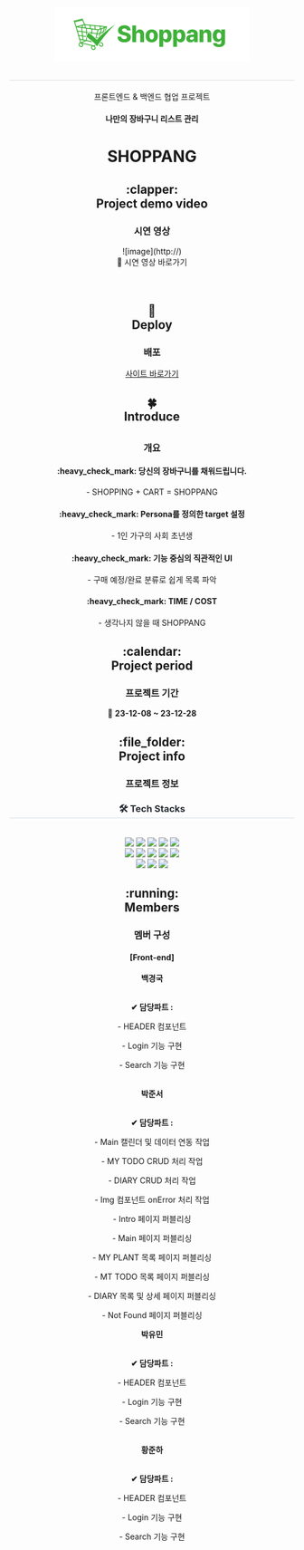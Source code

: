 <div align= "center">
    <img src="./public/assets/images/readme_images/최종logo_3.svg" />
</div>
<div align= "center"> 
    <h2 style="border-bottom: 1px solid #d8dee4; color: #282d33;"></h2>  
    <div style="font-weight: 700; font-size: 15px; text-align: center; color: #282d33;"></div> 
</div>
<div align = "center">
    <p>프론트엔드 & 백엔드 협업 프로젝트</p>
    <h4>나만의 장바구니 리스트 관리</h4>
    <h1>SHOPPANG</h1>
</div>
<div align="center">
    <h2>
        :clapper:<br/>
        Project demo video
    </h2>
    <h3>
        시연 영상
    </h3>
</div>
<div align="center">
    ![image](http://)
</div>
<div align="center">
    <span>
        🔹
        <a herf="" target="_blank">
            시연 영상 바로가기
        </a>
    </span>
</div>
<br/><br/>
<div align="center">
    <h2>
        🌱
        <br/>
        Deploy
    </h2>
    <h3>배포</h3>
</div>
<div align="center">
    <span>
        <a href="" target="_blank">
            사이트 바로가기
        </a>    
    </span>
</div>
<div align="center">
    <h2>
        🍀<br/>
        Introduce<br/>
    <h2>
</div>
<div align="center">
  <h3>
    개요
  </h3>
</div>
<div align="center">
  <h4>
    :heavy_check_mark:
    당신의 장바구니를 채워드립니다.
  </h4>
  <p>
    - SHOPPING + CART = SHOPPANG
  </p>  
  <h4>
    :heavy_check_mark:
    Persona를 정의한 target 설정
  </h4>
  <p>
    - 1인 가구의 사회 초년생
  </p>
  <h4>
    :heavy_check_mark:
    기능 중심의 직관적인 UI
  </h4>
  <p>
    - 구매 예정/완료 분류로 쉽게 목록 파악
  </p>  
  <h4>
    :heavy_check_mark:
    TIME / COST
  </h4>
  <p>
    - 생각나지 않을 때 SHOPPANG
  </p>
</div>
<div align="center">  
  <h2>
    :calendar:<br/>
    Project period
  </h2>
  <h3>
    프로젝트 기간
  </h3>
</div>
<div align="center"> 
  <p>
    🔸 <b>23-12-08 ~ 23-12-28</b>
  </p>
</div>
<div align="center">  
  <h2>
    :file_folder:<br/>
    Project info
  </h2>
  <h3>
    프로젝트 정보
  </h3>
</div>
<div align= "center">
    <h3 style="border-bottom: 1px solid #d8dee4; color: #282d33;"> 🛠️ Tech Stacks </h3> <br> 
    <div style="margin: 0 auto; text-align: center;" align= "center">
        <img src="https://img.shields.io/badge/CSS3-1572B6?style=for-the-badge&logo=CSS3&logoColor=white">
        <img src="https://img.shields.io/badge/Eslint-4B32C3?style=for-the-badge&logo=Eslint&logoColor=white">
        <img src="https://img.shields.io/badge/Figma-F24E1E?style=for-the-badge&logo=Figma&logoColor=white">
        <img src="https://img.shields.io/badge/Git-F05032?style=for-the-badge&logo=Git&logoColor=white">
        <img src="https://img.shields.io/badge/Notion-000000?style=for-the-badge&logo=Notion&logoColor=white">
        <br/><img src="https://img.shields.io/badge/Prettier-F7B93E?style=for-the-badge&logo=Prettier&logoColor=white">
        <img src="https://img.shields.io/badge/React-61DAFB?style=for-the-badge&logo=React&logoColor=white">
        <img src="https://img.shields.io/badge/Sass-CC6699?style=for-the-badge&logo=Sass&logoColor=white">
        <img src="https://img.shields.io/badge/Slack-4A154B?style=for-the-badge&logo=Slack&logoColor=white">
        <img src="https://img.shields.io/badge/Github-181717?style=for-the-badge&logo=Github&logoColor=white">
        <br/><img src="https://img.shields.io/badge/HTML5-E34F26?style=for-the-badge&logo=HTML5&logoColor=white">
        <img src="https://img.shields.io/badge/Javascript-F7DF1E?style=for-the-badge&logo=Javascript&logoColor=white">
        <img src="https://img.shields.io/badge/StyledComponents-DB7093?style=for-the-badge&logo=StyledComponents&logoColor=white">
    </div>
</div>
<div align="center">  
  <h2>
    :running:<br/>
    Members
  </h2>
  <h3>
    멤버 구성
  </h3>
</div>
<div align="center">  
  <h4>
    <b>[Front-end]</b>
  </h4>
    <span>
      <b>백경국</b>
      </br>
    </span>
    <br />
    <p><b>✔ 담당파트 : </b></p>
    <p>
     - HEADER 컴포넌트
    </p>
    <p>
     - Login 기능 구현
    </p>
    <p>
     - Search 기능 구현
    </p>        
    <br/>
  <span>
      <b>박준서</b>
      <br />
  </span>
    <br />
    <p><b>✔ 담당파트 : </b></p>    
    <p>
      - Main 캘린더 및 데이터 연동 작업
    </p>
    <p>
      - MY TODO CRUD 처리 작업
    </p>
    <p>
      - DIARY CRUD 처리 작업
    </p>
    <p>
      - Img 컴포넌트 onError 처리 작업
    </p>
    <p>
      - Intro 페이지 퍼블리싱
    </p>
    <p>
      - Main 페이지 퍼블리싱
    </p>
    <p>
      - MY PLANT 목록 페이지 퍼블리싱
    </p>
    <p>
      - MT TODO 목록 페이지 퍼블리싱
    </p>
    <p>
      - DIARY 목록 및 상세 페이지 퍼블리싱
    </p>
    <p>
      - Not Found 페이지 퍼블리싱
    </p>
    <span>
      <b>박유민</b>
      </br>
    </span>
    <br />
    <p><b>✔ 담당파트 : </b></p>
    <p>
     - HEADER 컴포넌트
    </p>
    <p>
     - Login 기능 구현
    </p>
    <p>
     - Search 기능 구현
    </p>        
    <br/>
    <span>
      <b>황준하</b>
      </br>
    </span>
    <br />
    <p><b>✔ 담당파트 : </b></p>
    <p>
     - HEADER 컴포넌트
    </p>
    <p>
     - Login 기능 구현
    </p>
    <p>
     - Search 기능 구현
    </p>        
    <br/>      
</div>

